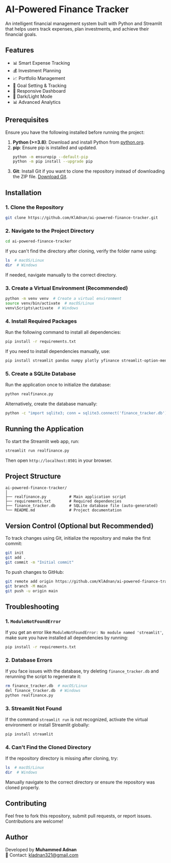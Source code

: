 # AI-Powered Finance Tracker

An intelligent financial management system built with Python and Streamlit that helps users track expenses, plan investments, and achieve their financial goals.

## Features

- 📊 Smart Expense Tracking
- 💰 Investment Planning
- 📈 Portfolio Management
- 🎯 Goal Setting & Tracking
- 📱 Responsive Dashboard
- 🌙 Dark/Light Mode
- 📊 Advanced Analytics

## Prerequisites

Ensure you have the following installed before running the project:

1. **Python (>=3.8)**: Download and install Python from [python.org](https://www.python.org/downloads/).
2. **pip**: Ensure pip is installed and updated.
   ```bash
   python -m ensurepip --default-pip
   python -m pip install --upgrade pip
   ```
3. **Git**: Install Git if you want to clone the repository instead of downloading the ZIP file. [Download Git](https://git-scm.com/downloads).

## Installation

### 1. Clone the Repository

```bash
git clone https://github.com/KlAdnan/ai-powered-finance-tracker.git
```

### 2. Navigate to the Project Directory

```bash
cd ai-powered-finance-tracker
```

If you can't find the directory after cloning, verify the folder name using:
```bash
ls  # macOS/Linux
dir  # Windows
```
If needed, navigate manually to the correct directory.

### 3. Create a Virtual Environment (Recommended)

```bash
python -m venv venv  # Create a virtual environment
source venv/bin/activate  # macOS/Linux
venv\Scripts\activate  # Windows
```

### 4. Install Required Packages

Run the following command to install all dependencies:

```bash
pip install -r requirements.txt
```

If you need to install dependencies manually, use:

```bash
pip install streamlit pandas numpy plotly yfinance streamlit-option-menu hashlib
```

### 5. Create a SQLite Database

Run the application once to initialize the database:

```bash
python realfinance.py
```

Alternatively, create the database manually:

```bash
python -c "import sqlite3; conn = sqlite3.connect('finance_tracker.db'); conn.close()"
```

## Running the Application

To start the Streamlit web app, run:

```bash
streamlit run realfinance.py
```

Then open `http://localhost:8501` in your browser.

## Project Structure

```
ai-powered-finance-tracker/
│
├── realfinance.py          # Main application script
├── requirements.txt        # Required dependencies
├── finance_tracker.db      # SQLite database file (auto-generated)
└── README.md               # Project documentation
```

## Version Control (Optional but Recommended)

To track changes using Git, initialize the repository and make the first commit:

```bash
git init
git add .
git commit -m "Initial commit"
```

To push changes to GitHub:

```bash
git remote add origin https://github.com/KlAdnan/ai-powered-finance-tracker.git
git branch -M main
git push -u origin main
```

## Troubleshooting

### 1. `ModuleNotFoundError`
If you get an error like `ModuleNotFoundError: No module named 'streamlit'`, make sure you have installed all dependencies by running:

```bash
pip install -r requirements.txt
```

### 2. Database Errors
If you face issues with the database, try deleting `finance_tracker.db` and rerunning the script to regenerate it:

```bash
rm finance_tracker.db  # macOS/Linux
del finance_tracker.db  # Windows
python realfinance.py
```

### 3. Streamlit Not Found
If the command `streamlit run` is not recognized, activate the virtual environment or install Streamlit globally:

```bash
pip install streamlit
```

### 4. Can't Find the Cloned Directory
If the repository directory is missing after cloning, try:

```bash
ls  # macOS/Linux
dir  # Windows
```
Manually navigate to the correct directory or ensure the repository was cloned properly.

## Contributing

Feel free to fork this repository, submit pull requests, or report issues. Contributions are welcome!

## Author

Developed by **Muhammed Adnan**  
📧 Contact: [kladnan321@gmail.com](mailto:kladnan321@gmail.com)

